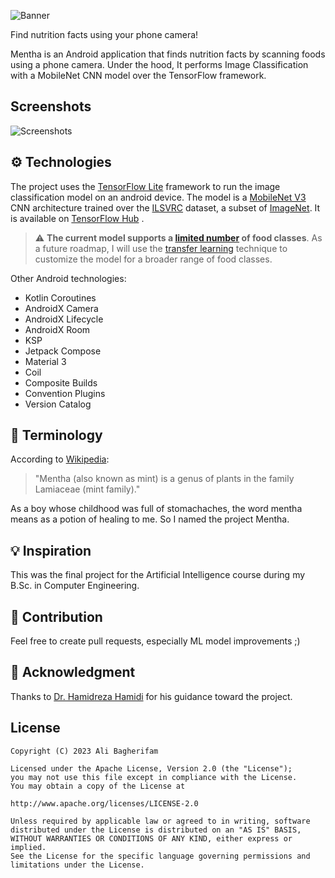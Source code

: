 ![Banner](https://raw.github.com/alibagherifam/mentha/master/screenshots/mentha_banner.png)

Find nutrition facts using your phone camera!

Mentha is an Android application that finds nutrition facts by scanning foods using a phone camera.
Under the hood, It performs Image Classification with a MobileNet CNN model over the TensorFlow
framework.

## Screenshots

![Screenshots](https://raw.github.com/alibagherifam/mentha/master/screenshots/mentha_screenshots.png)

## ⚙ Technologies

The project uses the [TensorFlow Lite](https://www.tensorflow.org/lite) framework to run the image
classification model on an android device. The model is
a [MobileNet V3](https://arxiv.org/abs/1704.04861) CNN architecture trained over
the [ILSVRC](https://www.kaggle.com/c/imagenet-object-localization-challenge/overview/description)
dataset, a subset of [ImageNet](https://www.image-net.org). It is available
on [TensorFlow Hub](https://tfhub.dev/google/lite-model/imagenet/mobilenet_v3_large_100_224/feature_vector/5/default/1)
.

> :warning: **The current model supports
a [limited number](/image-classifier/src/main/java/dev/alibagherifam/mentha/imageclassifier/AllowedLabels.kt)
of food classes**. As a future roadmap, I will use
> the [transfer learning](https://www.tensorflow.org/lite/models/modify/model_maker) technique to
> customize the model for a broader range of food classes.

Other Android technologies:

- Kotlin Coroutines
- AndroidX Camera
- AndroidX Lifecycle
- AndroidX Room
- KSP
- Jetpack Compose
- Material 3
- Coil
- Composite Builds
- Convention Plugins
- Version Catalog

## 📕 Terminology

According to [Wikipedia](https://en.wikipedia.org/wiki/Mentha):

> "Mentha (also known as mint) is a genus of plants in the family Lamiaceae (mint family)."

As a boy whose childhood was full of stomachaches, the word mentha means as a potion of healing to
me. So I named the project Mentha.

## 💡 Inspiration

This was the final project for the Artificial Intelligence course during my B.Sc. in Computer
Engineering.

## 🤝 Contribution

Feel free to create pull requests, especially ML model improvements ;)

## 🙏 Acknowledgment

Thanks to [Dr. Hamidreza Hamidi](http://ikiu.ac.ir/members/?id=46&lang=1) for his guidance toward
the project.

License
-------

	Copyright (C) 2023 Ali Bagherifam

	Licensed under the Apache License, Version 2.0 (the "License");
	you may not use this file except in compliance with the License.
	You may obtain a copy of the License at

	http://www.apache.org/licenses/LICENSE-2.0

	Unless required by applicable law or agreed to in writing, software
	distributed under the License is distributed on an "AS IS" BASIS,
	WITHOUT WARRANTIES OR CONDITIONS OF ANY KIND, either express or implied.
	See the License for the specific language governing permissions and
	limitations under the License.

